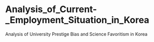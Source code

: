 # Analysis_of_Current-_Employment_Situation_in_Korea
Analysis of University Prestige Bias and Science Favoritism in Korea
